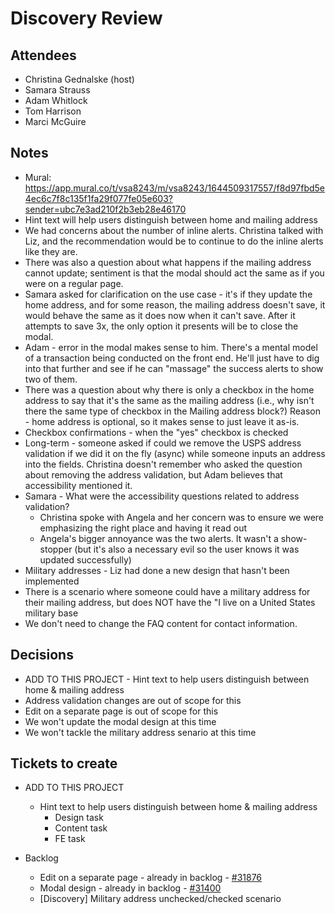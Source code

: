 # Discovery Review

## Attendees
- Christina Gednalske (host)
- Samara Strauss
- Adam Whitlock
- Tom Harrison
- Marci McGuire

## Notes
- Mural: https://app.mural.co/t/vsa8243/m/vsa8243/1644509317557/f8d97fbd5e4ec6c7f8c135f1fa29f077fe05e603?sender=ubc7e3ad210f2b3eb28e46170
- Hint text will help users distinguish between home and mailing address
- We had concerns about the number of inline alerts.  Christina talked with Liz, and the recommendation would be to continue to do the inline alerts like they are.  
- There was also a question about what happens if the mailing address cannot update; sentiment is that the modal should act the same as if you were on a regular page.
- Samara asked for clarification on the use case - it's if they update the home address, and for some reason, the mailing address doesn't save, it would behave the same as it does now when it can't save.  After it attempts to save 3x, the only option it presents will be to close the modal.
- Adam - error in the modal makes sense to him.  There's a mental model of a transaction being conducted on the front end.  He'll just have to dig into that further and see if he can "massage" the success alerts to show two of them.
- There was a question about why there is only a checkbox in the home address to say that it's the same as the mailing address (i.e., why isn't there the same type of checkbox in the Mailing address block?)  Reason - home address is optional, so it makes sense to just leave it as-is.
- Checkbox confirmations - when the "yes" checkbox is checked
- Long-term - someone asked if could we remove the USPS address validation if we did it on the fly (async) while someone inputs an address into the fields.  Christina doesn't remember who asked the question about removing the address validation, but Adam believes that accessibility mentioned it.
- Samara - What were the accessibility questions related to address validation?
  - Christina spoke with Angela and her concern was to ensure we were emphasizing the right place and having it read out
  - Angela's bigger annoyance was the two alerts.  It wasn't a show-stopper (but it's also a necessary evil so the user knows it was updated successfully)
- Military addresses - Liz had done a new design that hasn't been implemented
- There is a scenario where someone could have a military address for their mailing address, but does NOT have the "I live on a United States military base
- We don't need to change the FAQ content for contact information.

## Decisions
- ADD TO THIS PROJECT - Hint text to help users distinguish between home & mailing address
- Address validation changes are out of scope for this
- Edit on a separate page is out of scope for this
- We won't update the modal design at this time
- We won't tackle the military address senario at this time

## Tickets to create
- ADD TO THIS PROJECT 
  - Hint text to help users distinguish between home & mailing address
    - Design task
    - Content task
    - FE task

- Backlog
  - Edit on a separate page - already in backlog - [#31876](https://github.com/department-of-veterans-affairs/va.gov-team/issues/30373)
  - Modal design - already in backlog - [#31400](https://github.com/department-of-veterans-affairs/va.gov-team/issues/31400)
  - [Discovery] Military address unchecked/checked scenario


